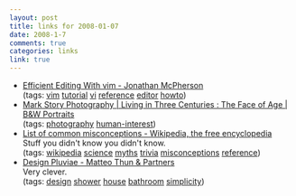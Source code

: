 ```yaml
--- 
layout: post
title: links for 2008-01-07
date: 2008-1-7
comments: true
categories: links
link: true
---
```

<ul class="delicious">
	<li>
		<div class="delicious-link"><a href="http://jmcpherson.org/editing.html">Efficient Editing With vim - Jonathan McPherson</a></div>
		<div class="delicious-tags">(tags: <a href="http://del.icio.us/zanshin/vim">vim</a> <a href="http://del.icio.us/zanshin/tutorial">tutorial</a> <a href="http://del.icio.us/zanshin/vi">vi</a> <a href="http://del.icio.us/zanshin/reference">reference</a> <a href="http://del.icio.us/zanshin/editor">editor</a> <a href="http://del.icio.us/zanshin/howto">howto</a>)</div>
	</li>
	<li>
		<div class="delicious-link"><a href="http://markstoryphotography.com/">Mark Story Photography | Living in Three Centuries : The Face of Age | B&W Portraits</a></div>
		<div class="delicious-tags">(tags: <a href="http://del.icio.us/zanshin/photography">photography</a> <a href="http://del.icio.us/zanshin/human-interest">human-interest</a>)</div>
	</li>
	<li>
		<div class="delicious-link"><a href="http://en.wikipedia.org/wiki/List_of_misconceptions?">List of common misconceptions - Wikipedia, the free encyclopedia</a></div>
		<div class="delicious-extended">Stuff you didn't know you didn't know.</div>
		<div class="delicious-tags">(tags: <a href="http://del.icio.us/zanshin/wikipedia">wikipedia</a> <a href="http://del.icio.us/zanshin/science">science</a> <a href="http://del.icio.us/zanshin/myths">myths</a> <a href="http://del.icio.us/zanshin/trivia">trivia</a> <a href="http://del.icio.us/zanshin/misconceptions">misconceptions</a> <a href="http://del.icio.us/zanshin/reference">reference</a>)</div>
	</li>
	<li>
		<div class="delicious-link"><a href="http://www.matteothun.com/content/pluviae.htm">Design Pluviae - Matteo Thun & Partners</a></div>
		<div class="delicious-extended">Very clever.</div>
		<div class="delicious-tags">(tags: <a href="http://del.icio.us/zanshin/design">design</a> <a href="http://del.icio.us/zanshin/shower">shower</a> <a href="http://del.icio.us/zanshin/house">house</a> <a href="http://del.icio.us/zanshin/bathroom">bathroom</a> <a href="http://del.icio.us/zanshin/simplicity">simplicity</a>)</div>
	</li>
</ul>
